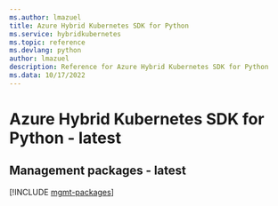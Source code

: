 ```yaml
---
ms.author: lmazuel
title: Azure Hybrid Kubernetes SDK for Python
ms.service: hybridkubernetes
ms.topic: reference
ms.devlang: python
author: lmazuel
description: Reference for Azure Hybrid Kubernetes SDK for Python
ms.data: 10/17/2022
---
```

# Azure Hybrid Kubernetes SDK for Python - latest

## Management packages - latest
[!INCLUDE [mgmt-packages](hybrid-kubernetes-mgmt-index.md)]